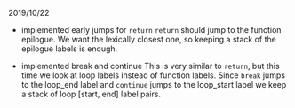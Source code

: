 2019/10/22
* implemented early jumps for `return`
`return` should jump to the function epilogue. We want the lexically closest one,
so keeping a stack of the epilogue labels is enough.

* implemented break and continue
This is very similar to `return`, but this time we look at loop labels instead of function labels.
Since `break` jumps to the loop_end label and `continue` jumps to the loop_start label we keep
a stack of loop [start, end] label pairs.